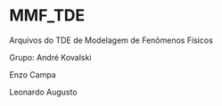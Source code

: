 # MMF_TDE
Arquivos do TDE de Modelagem de Fenômenos Físicos

Grupo: 
André Kovalski

Enzo Campa

Leonardo Augusto
